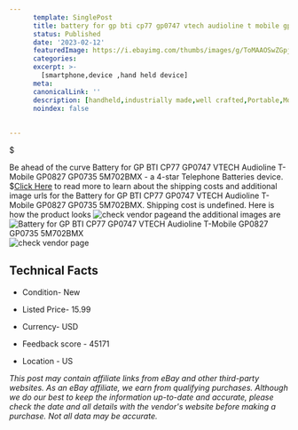 ```yaml
---
      template: SinglePost
      title: battery for gp bti cp77 gp0747 vtech audioline t mobile gp0827 gp0735 5m702bmx
      status: Published
      date: '2023-02-12'
      featuredImage: https://i.ebayimg.com/thumbs/images/g/ToMAAOSwZGpjz361/s-l225.jpg
      categories: 
      excerpt: >-
        [smartphone,device ,hand held device]
      meta:
      canonicalLink: ''
      description: [handheld,industrially made,well crafted,Portable,Mobile,Compact,Convenient,Lightweight,Maneuverable,Man-portable,Miniature,Carriable,Hand-held,Light,Holdable,Transportable,Mobile device,Pocket-sized,On-the-go,Wireless,Cordless,Compact size,Convenient size, smartphone,device ,hand held device]
      noindex: false
      
        
---
```

$

Be ahead of the curve Battery for GP BTI CP77 GP0747 VTECH Audioline T-Mobile GP0827 GP0735 5M702BMX - a 4-star Telephone Batteries device.
$[Click Here](https://www.ebay.com/itm/204223247260?hash=item2f8ca7739c%3Ag%3AToMAAOSwZGpjz361&mkevt=1&mkcid=1&mkrid=711-53200-19255-0&campid=%253CePNCampaignId%253E&customid=%253CreferenceId%253E&toolid=10049) to read more to learn about the shipping costs and additional image urls for the Battery for GP BTI CP77 GP0747 VTECH Audioline T-Mobile GP0827 GP0735 5M702BMX. Shipping cost is undefined. Here is how the product looks ![check vendor page](https://i.ebayimg.com/thumbs/images/g/ToMAAOSwZGpjz361/s-l225.jpg)and the additional images are![Battery for GP BTI CP77 GP0747 VTECH Audioline T-Mobile GP0827 GP0735 5M702BMX](https://i.ebayimg.com/images/g/ToMAAOSwZGpjz361/s-l960.jpg)![check vendor page](https://origin-galleryplus.ebayimg.com/ws/web/204223247260_2_0_1/225x225.jpg,https://origin-galleryplus.ebayimg.com/ws/web/204223247260_3_0_1/225x225.jpg,https://origin-galleryplus.ebayimg.com/ws/web/204223247260_4_0_1/225x225.jpg,https://origin-galleryplus.ebayimg.com/ws/web/204223247260_5_0_1/225x225.jpg,https://origin-galleryplus.ebayimg.com/ws/web/204223247260_6_0_1/225x225.jpg)



 ## Technical Facts 



     
      

 - Condition- New 


      

 - Listed Price- 15.99 


      

 - Currency- USD 


      

 - Feedback score - 45171 


      

 - Location - US 


      
      

 *_This post may contain affiliate links from eBay and other third-party websites. As an eBay affiliate, we earn from qualifying purchases. Although we do our best to keep the information up-to-date and accurate, please check the date and all details with the vendor's website before making a purchase. Not all data may be accurate._*






